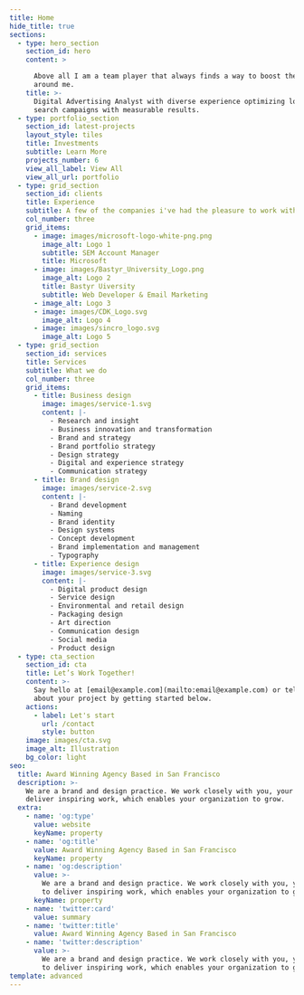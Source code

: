 ```yaml
---
title: Home
hide_title: true
sections:
  - type: hero_section
    section_id: hero
    content: >

      Above all I am a team player that always finds a way to boost the people
      around me.
    title: >-
      Digital Advertising Analyst with diverse experience optimizing localized
      search campaigns with measurable results.
  - type: portfolio_section
    section_id: latest-projects
    layout_style: tiles
    title: Investments
    subtitle: Learn More
    projects_number: 6
    view_all_label: View All
    view_all_url: portfolio
  - type: grid_section
    section_id: clients
    title: Experience
    subtitle: A few of the companies i've had the pleasure to work with
    col_number: three
    grid_items:
      - image: images/microsoft-logo-white-png.png
        image_alt: Logo 1
        subtitle: SEM Account Manager
        title: Microsoft
      - image: images/Bastyr_University_Logo.png
        image_alt: Logo 2
        title: Bastyr Uiversity
        subtitle: Web Developer & Email Marketing
      - image_alt: Logo 3
      - image: images/CDK_Logo.svg
        image_alt: Logo 4
      - image: images/sincro_logo.svg
        image_alt: Logo 5
  - type: grid_section
    section_id: services
    title: Services
    subtitle: What we do
    col_number: three
    grid_items:
      - title: Business design
        image: images/service-1.svg
        content: |-
          - Research and insight
          - Business innovation and transformation
          - Brand and strategy
          - Brand portfolio strategy
          - Design strategy
          - Digital and experience strategy
          - Communication strategy
      - title: Brand design
        image: images/service-2.svg
        content: |-
          - Brand development
          - Naming
          - Brand identity
          - Design systems
          - Concept development
          - Brand implementation and management
          - Typography
      - title: Experience design
        image: images/service-3.svg
        content: |-
          - Digital product design
          - Service design
          - Environmental and retail design
          - Packaging design
          - Art direction
          - Communication design
          - Social media
          - Product design
  - type: cta_section
    section_id: cta
    title: Let’s Work Together!
    content: >-
      Say hello at [email@example.com](mailto:email@example.com) or tell us more
      about your project by getting started below.
    actions:
      - label: Let's start
        url: /contact
        style: button
    image: images/cta.svg
    image_alt: Illustration
    bg_color: light
seo:
  title: Award Winning Agency Based in San Francisco
  description: >-
    We are a brand and design practice. We work closely with you, your team to
    deliver inspiring work, which enables your organization to grow.
  extra:
    - name: 'og:type'
      value: website
      keyName: property
    - name: 'og:title'
      value: Award Winning Agency Based in San Francisco
      keyName: property
    - name: 'og:description'
      value: >-
        We are a brand and design practice. We work closely with you, your team
        to deliver inspiring work, which enables your organization to grow.
      keyName: property
    - name: 'twitter:card'
      value: summary
    - name: 'twitter:title'
      value: Award Winning Agency Based in San Francisco
    - name: 'twitter:description'
      value: >-
        We are a brand and design practice. We work closely with you, your team
        to deliver inspiring work, which enables your organization to grow.
template: advanced
---
```

